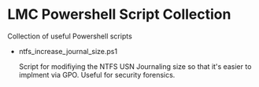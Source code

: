 # LMC Powershell Script Collection
Collection of useful Powershell scripts

- ntfs_increase_journal_size.ps1

  Script for modifiying the NTFS USN Journaling size so that it's easier to implment via GPO. Useful for security forensics. 
